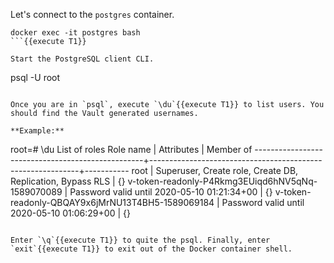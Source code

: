 Let's connect to the `postgres` container.

```
docker exec -it postgres bash
```{{execute T1}}

Start the PostgreSQL client CLI.

```
psql -U root
```{{execute T1}}

Once you are in `psql`, execute `\du`{{execute T1}} to list users. You should find the Vault generated usernames.

**Example:**

```
root=# \du
                                                       List of roles
                    Role name                     |                         Attributes                         | Member of
--------------------------------------------------+------------------------------------------------------------+-----------
 root                                             | Superuser, Create role, Create DB, Replication, Bypass RLS | {}
 v-token-readonly-P4Rkmg3EUiqd6hNV5qNq-1589070089 | Password valid until 2020-05-10 01:21:34+00                | {}
 v-token-readonly-QBQAY9x6jMrNU13T4BH5-1589069184 | Password valid until 2020-05-10 01:06:29+00                | {}
```

Enter `\q`{{execute T1}} to quite the psql. Finally, enter `exit`{{execute T1}} to exit out of the Docker container shell.
